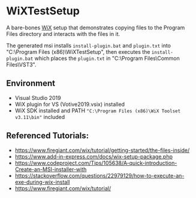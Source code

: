 # WiXTestSetup
A bare-bones [WiX](https://wixtoolset.org/) setup that demonstrates copying files to the Program Files directory and interacts with the files in it.

The generated msi installs `install-plugin.bat` and `plugin.txt` into "C:\Program Files (x86)\WiXTestSetup", then executes the `install-plugin.bat` which places the `plugin.txt` in "C:\Program Files\Common Files\VST3".

## Environment
- Visual Studio 2019
- WiX plugin for VS (Votive2019.vsix) installed
- WiX SDK installed and PATH `"C:\Program Files (x86)\WiX Toolset v3.11\bin"` included 

## Referenced Tutorials:
- https://www.firegiant.com/wix/tutorial/getting-started/the-files-inside/
- https://www.add-in-express.com/docs/wix-setup-package.php
- https://www.codeproject.com/Tips/105638/A-quick-introduction-Create-an-MSI-installer-with
- https://stackoverflow.com/questions/22979129/how-to-execute-an-exe-during-wix-install
- https://www.firegiant.com/wix/tutorial/
